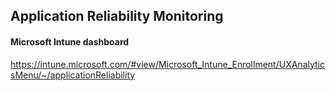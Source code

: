 ## Application Reliability Monitoring

#### Microsoft Intune dashboard
https://intune.microsoft.com/#view/Microsoft_Intune_Enrollment/UXAnalyticsMenu/~/applicationReliability


